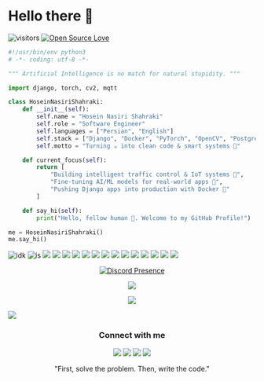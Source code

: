 # Hello there 👋

![visitors](https://visitor-badge.laobi.icu/badge?page_id=HoseinNasiriShahraki.HoseinNasiriShahraki)
[![Open Source Love](https://badges.frapsoft.com/os/v1/open-source.svg?v=102)](https://github.com/ellerbrock/open-source-badge/)


```python
#!/usr/bin/env python3
# -*- coding: utf-8 -*-

""" Artificial Intelligence is no match for natural stupidity. """

import django, torch, cv2, mqtt

class HoseinNasiriShahraki:
    def __init__(self):
        self.name = "Hosein Nasiri Shahraki"
        self.role = "Software Engineer"
        self.languages = ["Persian", "English"]
        self.stack = ["Django", "Docker", "PyTorch", "OpenCV", "PostgreSQL", "MQTT"]
        self.motto = "Turning ☕ into clean code & smart systems 🤖"

    def current_focus(self):
        return [
            "Building intelligent traffic control & IoT systems 🚦",
            "Fine-tuning AI/ML models for real-world apps 🧠",
            "Pushing Django apps into production with Docker 🐳"
        ]

    def say_hi(self):
        print("Hello, fellow human 👋. Welcome to my GitHub Profile!")

me = HoseinNasiriShahraki()
me.say_hi()
```

![idk](https://img.shields.io/badge/Python-3776AB?style=for-the-badge&logo=python&logoColor=white)
![is](https://img.shields.io/badge/SQL-4479A1?style=for-the-badge&logo=postgresql&logoColor=white)
![](https://img.shields.io/badge/PyTorch-EE4C2C?style=for-the-badge&logo=pytorch&logoColor=white)
![](https://img.shields.io/badge/TensorFlow-FF6F00?style=for-the-badge&logo=tensorflow&logoColor=white)
![](https://img.shields.io/badge/OpenCV-5C3EE8?style=for-the-badge&logo=opencv&logoColor=white)
![](https://img.shields.io/badge/YOLO-00FFFF?style=for-the-badge&logo=yolo&logoColor=white)
![](https://img.shields.io/badge/Django-092E20?style=for-the-badge&logo=django&logoColor=white)
![](https://img.shields.io/badge/Django_REST-ff1709?style=for-the-badge&logo=django&logoColor=white)
![](https://img.shields.io/badge/Docker-2496ED?style=for-the-badge&logo=docker&logoColor=white)
![](https://img.shields.io/badge/Redis-DC382D?style=for-the-badge&logo=redis&logoColor=white)
![](https://img.shields.io/badge/PostgreSQL-316192?style=for-the-badge&logo=postgresql&logoColor=white)
![](https://img.shields.io/badge/Nginx-009639?style=for-the-badge&logo=nginx&logoColor=white)
![](https://img.shields.io/badge/Celery-37814A?style=for-the-badge&logo=celery&logoColor=white)
![](https://img.shields.io/badge/Power_BI-F2C811?style=for-the-badge&logo=powerbi&logoColor=black)
![](https://img.shields.io/badge/MQTT-3C5280?style=for-the-badge&logo=eclipsemosquitto&logoColor=white)
![](https://img.shields.io/badge/IoT-FF6F00?style=for-the-badge&logo=iot&logoColor=white)

<div align="center">

[![Discord Presence](https://lanyard.cnrad.dev/api/705282609982472343)](https://discord.com/users/705282609982472343)

![](https://github-readme-stats.vercel.app/api?username=HoseinNasiriShahraki&show_icons=true&theme=dark&hide_border=true&count_private=true&include_all_commits=true)

![](https://github-readme-streak-stats.herokuapp.com/?user=HoseinNasiriShahraki&theme=dark&hide_border=true)

</div>


![](https://github-activity-graph.vercel.app/graph?username=HoseinNasiriShahraki&theme=react-dark&hide_border=true&area=true)


<h3 align="center">Connect with me</h3>


<p align="center">
  <a href= "https://www.linkedin.com/in/hosein-nasiri-shahraki"><img src="https://img.icons8.com/?size=100&id=60ZV_wYC0BM2&format=png&color=000000"/></a>
  <a href= "https://outlook.com/hosein.nasiri@outlook.com"><img src="https://img.icons8.com/?size=100&id=CXYJjRfKlwI9&format=png&color=000000"/></a>
  <a href= "t.me/OkNotOkComputer"><img src="https://img.icons8.com/?size=100&id=jZ1z64hEYYLW&format=png&color=000000"/></a>
  <a href= "https://discordapp.com/users/705282609982472343"><img src="https://img.icons8.com/?size=100&id=9J9mwdLXxKpa&format=png&color=000000"></a>
<!--   <a href= "https://signal.org"><img src="https://img.icons8.com/color/48/000000/signal-app.png"/></a> -->
<!--   <a href= "https://www.youtube.com/channel/UCj_aGuryykHGnmFXHa5kzLQ"><img src="https://img.icons8.com/dusk/48/000000/youtube--v2.png"/></a> -->
</p>


<div align="center">
"First, solve the problem. Then, write the code."
</div>
